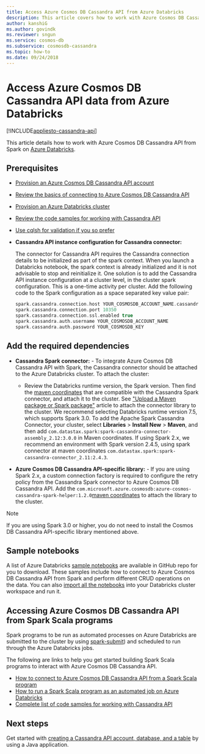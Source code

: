 ```yaml
---
title: Access Azure Cosmos DB Cassandra API from Azure Databricks
description: This article covers how to work with Azure Cosmos DB Cassandra API from Azure Databricks.
author: kanshiG
ms.author: govindk
ms.reviewer: sngun
ms.service: cosmos-db
ms.subservice: cosmosdb-cassandra
ms.topic: how-to
ms.date: 09/24/2018
---
```


# Access Azure Cosmos DB Cassandra API data from Azure Databricks
[!INCLUDE[appliesto-cassandra-api](includes/appliesto-cassandra-api.md)]

This article details how to work with Azure Cosmos DB Cassandra API from Spark on [Azure Databricks](/azure/databricks/scenarios/what-is-azure-databricks).

## Prerequisites

* [Provision an Azure Cosmos DB Cassandra API account](create-cassandra-dotnet.md#create-a-database-account)

* [Review the basics of connecting to Azure Cosmos DB Cassandra API](cassandra-spark-generic.md)

* [Provision an Azure Databricks cluster](/azure/databricks/scenarios/quickstart-create-databricks-workspace-portal)

* [Review the code samples for working with Cassandra API](cassandra-spark-generic.md#next-steps)

* [Use cqlsh for validation if you so prefer](cassandra-spark-generic.md#connecting-to-azure-cosmos-db-cassandra-api-from-spark)

* **Cassandra API instance configuration for Cassandra connector:**

  The connector for Cassandra API requires the Cassandra connection details to be initialized as part of the spark context. When you launch a Databricks notebook, the spark context is already initialized and it is not advisable to stop and reinitialize it. One solution is to add the Cassandra API instance configuration at a cluster level, in the cluster spark configuration. This is a one-time activity per cluster. Add the following code to the Spark configuration as a space separated key value pair:
 
  ```scala
  spark.cassandra.connection.host YOUR_COSMOSDB_ACCOUNT_NAME.cassandra.cosmosdb.azure.com
  spark.cassandra.connection.port 10350
  spark.cassandra.connection.ssl.enabled true
  spark.cassandra.auth.username YOUR_COSMOSDB_ACCOUNT_NAME
  spark.cassandra.auth.password YOUR_COSMOSDB_KEY
  ```

## Add the required dependencies

* **Cassandra Spark connector:** - To integrate Azure Cosmos DB Cassandra API with Spark, the Cassandra connector should be attached to the Azure Databricks cluster. To attach the cluster:

  * Review the Databricks runtime version, the Spark version. Then find the [maven coordinates](https://mvnrepository.com/artifact/com.datastax.spark/spark-cassandra-connector) that are compatible with the Cassandra Spark connector, and attach it to the cluster. See ["Upload a Maven package or Spark package"](https://docs.databricks.com/user-guide/libraries.html) article to attach the connector library to the cluster. We recommend selecting Databricks runtime version 7.5, which supports Spark 3.0. To add the Apache Spark Cassandra Connector, your cluster, select **Libraries** > **Install New** > **Maven**, and then add `com.datastax.spark:spark-cassandra-connector-assembly_2.12:3.0.0` in Maven coordinates. If using Spark 2.x, we recommend an environment with Spark version 2.4.5, using spark connector at maven coordinates `com.datastax.spark:spark-cassandra-connector_2.11:2.4.3`.

* **Azure Cosmos DB Cassandra API-specific library:** - If you are using Spark 2.x, a custom connection factory is required to configure the retry policy from the Cassandra Spark connector to Azure Cosmos DB Cassandra API. Add the `com.microsoft.azure.cosmosdb:azure-cosmos-cassandra-spark-helper:1.2.0`[maven coordinates](https://search.maven.org/artifact/com.microsoft.azure.cosmosdb/azure-cosmos-cassandra-spark-helper/1.2.0/jar) to attach the library to the cluster.

> [!NOTE]
> If you are using Spark 3.0 or higher, you do not need to install the Cosmos DB Cassandra API-specific library mentioned above.

## Sample notebooks

A list of Azure Databricks [sample notebooks](https://github.com/Azure-Samples/azure-cosmos-db-cassandra-api-spark-notebooks-databricks/tree/main/notebooks/scala) are available in GitHub repo for you to download. These samples include how to connect to Azure Cosmos DB Cassandra API from Spark and perform different CRUD operations on the data. You can also [import all the notebooks](https://github.com/Azure-Samples/azure-cosmos-db-cassandra-api-spark-notebooks-databricks/tree/main/dbc) into your Databricks cluster workspace and run it. 

## Accessing Azure Cosmos DB Cassandra API from Spark Scala programs

Spark programs to be run as automated processes on Azure Databricks are submitted to the cluster by using [spark-submit](https://spark.apache.org/docs/latest/submitting-applications.html)) and scheduled to run through the Azure Databricks jobs.

The following are links to help you get started building Spark Scala programs to interact with Azure Cosmos DB Cassandra API.
* [How to connect to Azure Cosmos DB Cassandra API from a Spark Scala program](https://github.com/Azure-Samples/azure-cosmos-db-cassandra-api-spark-connector-sample/blob/main/src/main/scala/com/microsoft/azure/cosmosdb/cassandra/SampleCosmosDBApp.scala)
* [How to run a Spark Scala program as an automated job on Azure Databricks](/azure/databricks/jobs)
* [Complete list of code samples for working with Cassandra API](cassandra-spark-generic.md#next-steps)

## Next steps

Get started with [creating a Cassandra API account, database, and a table](create-cassandra-api-account-java.md) by using a Java application.
